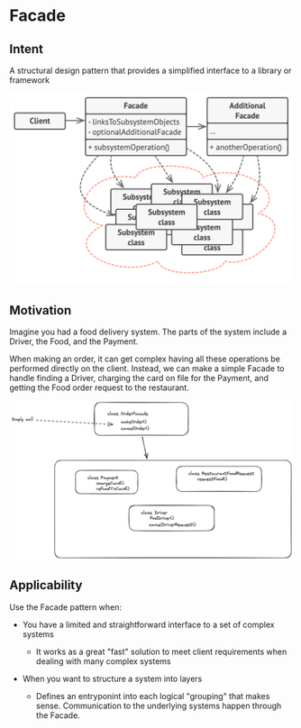 # Facade

## Intent

A structural design pattern that provides a simplified interface to a library or framework

![alt text](https://github.com/PR0Grammar/design-patterns/blob/main/Structural/facade/facade-struct.png)

## Motivation

Imagine you had a food delivery system. The parts of the system include a Driver, the Food, and the Payment.

When making an order, it can get complex having all these operations be performed directly on the client. Instead, we can make a simple Facade to handle finding a Driver, charging the card on file for the Payment, and getting the Food order request to the restaurant.


![alt text](https://github.com/PR0Grammar/design-patterns/blob/main/Structural/facade/facade.png)

## Applicability

Use the Facade pattern when:

- You have a limited and straightforward interface to a set of complex systems
  - It works as a great "fast" solution to meet client requirements when dealing with many complex systems

- When you want to structure a system into layers
  - Defines an entryponint into each logical "grouping" that makes sense. Communication to the underlying systems happen through the Facade.
